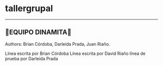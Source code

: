 # tallergrupal
---
## 🧨EQUIPO DINAMITA🧨

Authors: 
Brian Córdoba, 
Darleida Prada,
Juan Riaño.

Línea escrita por Brian Córdoba
Línea escrita por David Riaño
línea de prueba por Darleida Prada

